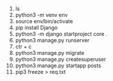 1. ls
2. python3 -m venv env
3. source env/bin/activate
4. pip install Django
5. python3 -m django startproject core .
6. python3 manage.py runserver
7. ctr + c
8. python3 manage.py migrate
9. python3 manage.py createsuperuser
10. python3 manage.py startapp posts
11. pip3 freeze > req.txt